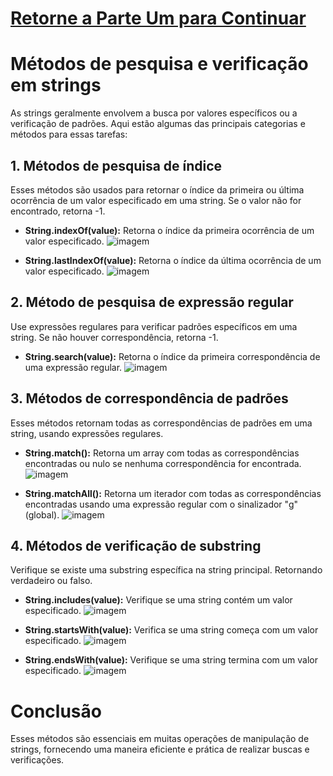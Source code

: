# [Retorne a Parte Um para Continuar](https://github.com/Karlos-Eduardo-Mrqs/Construction-Html-Css-Javascript/blob/Test/Intera%C3%A7%C3%A3o-Javascript/Modulo%205%20-%20Manipula%C3%A7%C3%A3o%20de%20Dados/Strings-N%C3%BAmero_10/Strings.md)

# Métodos de pesquisa e verificação em strings
As strings geralmente envolvem a busca por valores específicos ou a verificação de padrões. Aqui estão algumas das principais categorias e métodos para essas tarefas:

## 1. Métodos de pesquisa de índice
Esses métodos são usados ​​para retornar o índice da primeira ou última ocorrência de um valor especificado em uma string. Se o valor não for encontrado, retorna -1.

- **String.indexOf(value):** Retorna o índice da primeira ocorrência de um valor especificado.
![imagem](https://github.com/user-attachments/assets/f30200f4-e46f-4663-a360-58aee3fe2ea6)

- **String.lastIndexOf(value):** Retorna o índice da última ocorrência de um valor especificado.
![imagem](https://github.com/user-attachments/assets/978d4d10-dcfe-4412-a2f3-63c6bdbbbeeb)

## 2. Método de pesquisa de expressão regular
Use expressões regulares para verificar padrões específicos em uma string. Se não houver correspondência, retorna -1.

- **String.search(value):** Retorna o índice da primeira correspondência de uma expressão regular.
![imagem](https://github.com/user-attachments/assets/a55da8bf-b37c-48fe-b0aa-7f6ac934213f)

## 3. Métodos de correspondência de padrões
Esses métodos retornam todas as correspondências de padrões em uma string, usando expressões regulares.

- **String.match():** Retorna um array com todas as correspondências encontradas ou nulo se nenhuma correspondência for encontrada.
![imagem](https://github.com/user-attachments/assets/04c886a3-e920-48c1-be92-8d7c79834999)

- **String.matchAll():** Retorna um iterador com todas as correspondências encontradas usando uma expressão regular com o sinalizador "g" (global).
![imagem](https://github.com/user-attachments/assets/055ae045-62da-408f-b72d-1af56728a5b2)

## 4. Métodos de verificação de substring
Verifique se existe uma substring específica na string principal. Retornando verdadeiro ou falso.

- **String.includes(value):** Verifique se uma string contém um valor especificado.
![imagem](https://github.com/user-attachments/assets/805f0235-cc26-4bbb-a2a9-67cdad40a1c6)

- **String.startsWith(value):** Verifica se uma string começa com um valor especificado.
![imagem](https://github.com/user-attachments/assets/92be932a-dd6e-4d84-bfb2-34d88647a516)

- **String.endsWith(value):** Verifique se uma string termina com um valor especificado.
![imagem](https://github.com/user-attachments/assets/0ecab528-7d23-41eb-9321-188487f71b03)

# Conclusão
Esses métodos são essenciais em muitas operações de manipulação de strings, fornecendo uma maneira eficiente e prática de realizar buscas e verificações.
